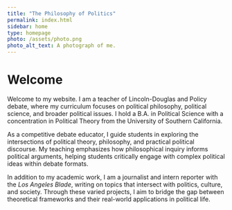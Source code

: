 ```yaml
---
title: "The Philosophy of Politics"
permalink: index.html
sidebar: home
type: homepage
photo: /assets/photo.png
photo_alt_text: A photograph of me.
---
```


# Welcome

Welcome to my website. I am a teacher of Lincoln-Douglas and Policy debate, where my curriculum focuses on political philosophy, political science, and broader political issues. I hold a B.A. in Political Science with a concentration in Political Theory from the University of Southern California.

As a competitive debate educator, I guide students in exploring the intersections of political theory, philosophy, and practical political discourse. My teaching emphasizes how philosophical inquiry informs political arguments, helping students critically engage with complex political ideas within debate formats.

In addition to my academic work, I am a journalist and intern reporter with the *Los Angeles Blade*, writing on topics that intersect with politics, culture, and society. Through these varied projects, I aim to bridge the gap between theoretical frameworks and their real-world applications in political life.
